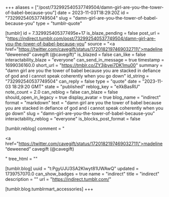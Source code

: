 +++
aliases = ["/post/732992540537749504/damn-girl-are-you-the-tower-of-babel-because-you"]
date = 2023-11-03T18:29:20Z
id = "732992540537749504"
slug = "damn-girl-are-you-the-tower-of-babel-because-you"
type = "tumblr-quote"

[tumblr]
id = 7.329925405377495e+17
is_blaze_pending = false
post_url = "https://indirect.tumblr.com/post/732992540537749504/damn-girl-are-you-the-tower-of-babel-because-you"
source = "<a href=\"https://twitter.com/cavegift/status/1720182197469032711\">madeline “deweened” cavegift (@cavegift)</a>"
is_blazed = false
can_like = false
interactability_blaze = "everyone"
can_send_in_message = true
timestamp = 1699036160.0
short_url = "https://tmblr.co/ZY3jbyei7DK1mu00"
summary = "damn girl are you the tower of babel because you are stacked in defiance of god and i cannot speak coherently when you go down"
id_string = "732992540537749504"
can_reply = false
type = "quote"
date = "2023-11-03 18:29:20 GMT"
state = "published"
reblog_key = "eXkBasRU"
note_count = 2.0
can_reblog = false
can_blaze = false
should_open_in_legacy = true
display_avatar = true
blog_name = "indirect"
format = "markdown"
text = "damn girl are you the tower of babel because you are stacked in defiance of god and i cannot speak coherently when you go down"
slug = "damn-girl-are-you-the-tower-of-babel-because-you"
interactability_reblog = "everyone"
is_blocks_post_format = false

[tumblr.reblog]
comment = "<p><a href=\"https://twitter.com/cavegift/status/1720182197469032711\">madeline “deweened” cavegift (@cavegift)</a></p>"
tree_html = ""

[tumblr.blog]
uuid = "t:PgyUJU3SA2Klwyt81UWAwQ"
updated = 1739757070.0
can_show_badges = true
name = "indirect"
title = "indirect"
description = ""
url = "https://indirect.tumblr.com/"

[tumblr.blog.tumblrmart_accessories]
+++

